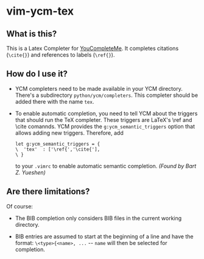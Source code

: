 vim-ycm-tex
===========


What is this?
-------------

This is a Latex Completer for [YouCompleteMe](https://github.com/Valloric/YouCompleteMe).
It completes citations (`\cite{}`) and references to labels (`\ref{}`).

How do I use it?
----------------

* YCM completers need to be made available in your YCM directory. There's a
  subdirectory `python/ycm/completers`.  This completer should be added there
  with the name `tex`.

* To enable automatic completion, you need to tell YCM about the triggers that
  should run the TeX completer. These triggers are LaTeX's \ref and \cite comannds.
  YCM provides the `g:ycm_semantic_triggers` option that allows adding new triggers.
  Therefore, add
  
  ```vim
  let g:ycm_semantic_triggers = {
  \  'tex'  : ['\ref{','\cite{'],
  \ }
  ```

  to your `.vimrc` to enable automatic semantic completion. *(Found by Bart Z. Yueshen)*
  

Are there limitations?
----------------------

Of course:

* The BIB completion only considers BIB files in the current working directory.

* BIB entries are assumed to start at the beginning of a line and have the format:
  `\<type>{<name>, ...` -- `name` will then be selected for completion.
